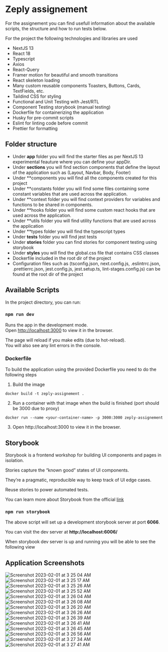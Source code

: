 # Zeply assignement

For the assignement you can find usefull information about the available scripts, the structure and how to run tests below.

For the project the following technologies and libraries are used

- NextJS 13
- React 18
- Typescript
- Axios
- React-Query
- Framer motion for beautiful and smooth transitions
- React skeleton loading
- Many custom reusable components Toasters, Buttons, Cards, TextFields, etc.
- Taildind CSS for styling
- Functional and Unit Testing with Jest/RTL
- Component Testing storybook (manual testing)
- Dockerfile for containerizing the application
- Husky for pre-commit scripts
- Eslint for linting code before commit
- Prettier for formatting

## Folder structure

- Under **app** folder you will find the starter files as per NextJS 13 experimental feauture where you can define your appDir.
- Under **sections** you will find section components that define the layout of the application such as (Layout, Navbar, Body, Footer)
- Under **components you will find all the components created for this project
- Under **constants folder you will find some files containing some constant variables that are used across the application.
- Under **context folder you will find context providers for variables and functions to be shared in components.
- Under **hooks folder you will find some custom react hooks that are used across the application.
- Under **utils folder you will find utility functions that are used across the application
- Under **types folder you will find the typescript types
- Under **__tests__** folder you will find jest tests
- Under **stories** folder you can find stories for component testing using storybook
- Under **styles** you will find the global.css file that contains CSS classes
- Dockerfile included in the root dir of the project
- Configuration files such as (tsconfig.json, next.config.js, .eslintrrc.json, .prettierrc.json, jest.config.js, jest.setup.ts, lint-stages.config.js) can be found at the root dir of the project

## Available Scripts

In the project directory, you can run:

### `npm run dev`

Runs the app in the development mode.\
Open [http://localhost:3000](http://localhost:3000) to view it in the browser.

The page will reload if you make edits (due to hot-reload).\
You will also see any lint errors in the console.

### Dockerfile

To build the application using the provided Dockerfile you need to do the following steps

1. Build the image

```
docker build -t zeply-assignement .
```

2. Run a container with that image when the build is finished (port should be 3000 due to proxy)

```
docker run --name <your-container-name> -p 3000:3000 zeply-assignement
```

3. Open http://localhost:3000 to view it in the browser.

## Storybook

Storybook is a frontend workshop for building UI components and pages in isolation.

Stories capture the “known good” states of UI components.

They’re a pragmatic, reproducible way to keep track of UI edge cases.

Reuse stories to power automated tests.

You can learn more about Storybook from the official [link](https://storybook.js.org/)

### `npm run storybook`

The above script will set up a development storybook server at port **6066**.

You can visit the dev server at **http://localhost:6006/**

When storybook dev server is up and running you will be able to see the following view

## Application Screenshots
![Screenshot 2023-02-01 at 3 25 04 AM](https://user-images.githubusercontent.com/48323010/215926669-a9d4da3b-f76f-462c-9926-7c0e90566964.png)
![Screenshot 2023-02-01 at 3 25 17 AM](https://user-images.githubusercontent.com/48323010/215926729-cbcd0bbd-e82c-4807-bb7a-40ea27fd5a58.png)
![Screenshot 2023-02-01 at 3 25 26 AM](https://user-images.githubusercontent.com/48323010/215926730-db81ba4a-8bf8-43bf-851a-b3dbca231dec.png)
![Screenshot 2023-02-01 at 3 25 52 AM](https://user-images.githubusercontent.com/48323010/215926732-afcf6aec-769d-4d2b-9346-cf3763c0d17f.png)
![Screenshot 2023-02-01 at 3 26 04 AM](https://user-images.githubusercontent.com/48323010/215926733-8b79e6a4-7bd2-4a50-9c8b-bdc0a89a9f83.png)
![Screenshot 2023-02-01 at 3 26 08 AM](https://user-images.githubusercontent.com/48323010/215926735-b70de8ea-c7dc-4f52-8ffb-f6aca7384805.png)
![Screenshot 2023-02-01 at 3 26 20 AM](https://user-images.githubusercontent.com/48323010/215926738-31795723-d79e-46db-b4d3-cd3d3e389827.png)
![Screenshot 2023-02-01 at 3 26 26 AM](https://user-images.githubusercontent.com/48323010/215926739-83f4c031-208c-4eb0-9bfe-03e50062d95e.png)
![Screenshot 2023-02-01 at 3 26 39 AM](https://user-images.githubusercontent.com/48323010/215926741-3b38af0c-f25e-4f8a-9281-6174a53f2900.png)
![Screenshot 2023-02-01 at 3 26 41 AM](https://user-images.githubusercontent.com/48323010/215926744-98187fd0-162c-4fd6-a2c7-2d214c60c44c.png)
![Screenshot 2023-02-01 at 3 26 45 AM](https://user-images.githubusercontent.com/48323010/215926748-6d82e551-69a8-47cb-a6ca-7fbdc63215ac.png)
![Screenshot 2023-02-01 at 3 26 56 AM](https://user-images.githubusercontent.com/48323010/215926751-d89bd75d-4db4-45a3-a841-25eacd61e7ed.png)
![Screenshot 2023-02-01 at 3 27 34 AM](https://user-images.githubusercontent.com/48323010/215926754-dd5a1959-0a9b-462e-b57d-d5e850abde5f.png)
![Screenshot 2023-02-01 at 3 27 41 AM](https://user-images.githubusercontent.com/48323010/215926756-3dd652e4-133a-4122-a6f9-e2cf587571f0.png)


